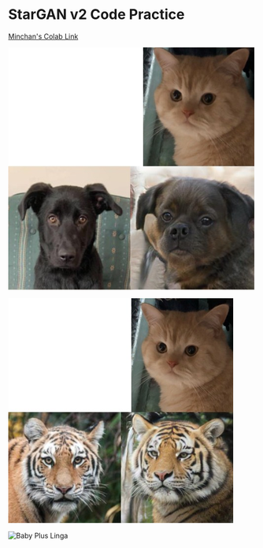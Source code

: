 # StarGAN v2 Code Practice
[Minchan's Colab Link](https://colab.research.google.com/drive/1wJGj1X0lkEnWj87SJ_O7Wf71YRKxJwRP?usp=sharing)

![Linga Plus Dog](assets/result/linga_plus_dog.jpg)

![Linga Plus Wildlife](assets/result/linga_plus_wildlife.jpg)

![Baby Plus Linga](assets/result/baby_plus_linga.jpg)